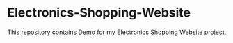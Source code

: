 # Electronics-Shopping-Website
This repository contains Demo for  my Electronics Shopping Website  project.
